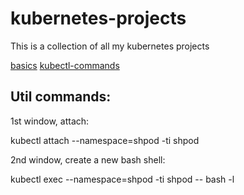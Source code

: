 # kubernetes-projects
This is a collection of all my kubernetes projects

[basics](0.basics/basics.md)
[kubectl-commands](0.basics/kubectl-commands.md)

## Util commands:
1st window, attach:

kubectl attach --namespace=shpod -ti shpod

2nd window, create a new bash shell:

kubectl exec --namespace=shpod -ti shpod -- bash -l

